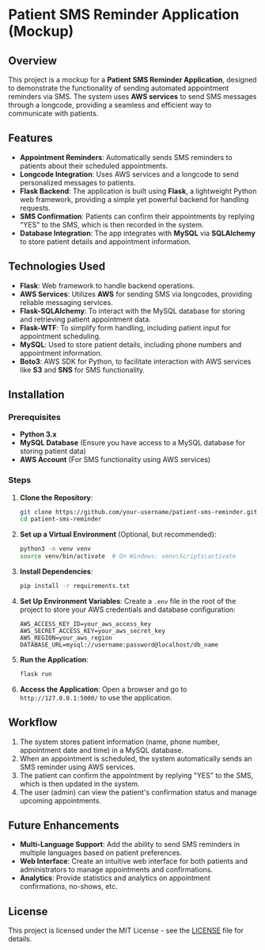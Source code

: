 
# Patient SMS Reminder Application (Mockup)

## Overview

This project is a mockup for a **Patient SMS Reminder Application**, designed to demonstrate the functionality of sending automated appointment reminders via SMS. The system uses **AWS services** to send SMS messages through a longcode, providing a seamless and efficient way to communicate with patients.

## Features

- **Appointment Reminders**: Automatically sends SMS reminders to patients about their scheduled appointments.
- **Longcode Integration**: Uses AWS services and a longcode to send personalized messages to patients.
- **Flask Backend**: The application is built using **Flask**, a lightweight Python web framework, providing a simple yet powerful backend for handling requests.
- **SMS Confirmation**: Patients can confirm their appointments by replying "YES" to the SMS, which is then recorded in the system.
- **Database Integration**: The app integrates with **MySQL** via **SQLAlchemy** to store patient details and appointment information.

## Technologies Used

- **Flask**: Web framework to handle backend operations.
- **AWS Services**: Utilizes **AWS** for sending SMS via longcodes, providing reliable messaging services.
- **Flask-SQLAlchemy**: To interact with the MySQL database for storing and retrieving patient appointment data.
- **Flask-WTF**: To simplify form handling, including patient input for appointment scheduling.
- **MySQL**: Used to store patient details, including phone numbers and appointment information.
- **Boto3**: AWS SDK for Python, to facilitate interaction with AWS services like **S3** and **SNS** for SMS functionality.

## Installation

### Prerequisites

- **Python 3.x**
- **MySQL Database** (Ensure you have access to a MySQL database for storing patient data)
- **AWS Account** (For SMS functionality using AWS services)

### Steps

1. **Clone the Repository**:
   ```bash
   git clone https://github.com/your-username/patient-sms-reminder.git
   cd patient-sms-reminder
   ```

2. **Set up a Virtual Environment** (Optional, but recommended):
   ```bash
   python3 -m venv venv
   source venv/bin/activate  # On Windows: venv\Scripts\activate
   ```

3. **Install Dependencies**:
   ```bash
   pip install -r requirements.txt
   ```

4. **Set Up Environment Variables**:
   Create a `.env` file in the root of the project to store your AWS credentials and database configuration:
   ```
   AWS_ACCESS_KEY_ID=your_aws_access_key
   AWS_SECRET_ACCESS_KEY=your_aws_secret_key
   AWS_REGION=your_aws_region
   DATABASE_URL=mysql://username:password@localhost/db_name
   ```

5. **Run the Application**:
   ```bash
   flask run
   ```

6. **Access the Application**:
   Open a browser and go to `http://127.0.0.1:5000/` to use the application.

## Workflow

1. The system stores patient information (name, phone number, appointment date and time) in a MySQL database.
2. When an appointment is scheduled, the system automatically sends an SMS reminder using AWS services.
3. The patient can confirm the appointment by replying "YES" to the SMS, which is then updated in the system.
4. The user (admin) can view the patient's confirmation status and manage upcoming appointments.

## Future Enhancements

- **Multi-Language Support**: Add the ability to send SMS reminders in multiple languages based on patient preferences.
- **Web Interface**: Create an intuitive web interface for both patients and administrators to manage appointments and confirmations.
- **Analytics**: Provide statistics and analytics on appointment confirmations, no-shows, etc.

## License

This project is licensed under the MIT License - see the [LICENSE](LICENSE) file for details.
